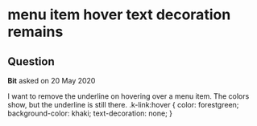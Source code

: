 # menu item hover text decoration remains

## Question

**Bit** asked on 20 May 2020

I want to remove the underline on hovering over a menu item. The colors show, but the underline is still there. .k-link:hover { color: forestgreen; background-color: khaki; text-decoration: none; }
